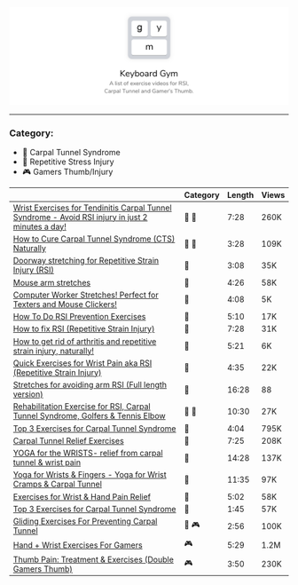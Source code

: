 ![cover](/cover.png)
- - -
### Category:
- 🤚 Carpal Tunnel Syndrome
- 🔁 Repetitive Stress Injury
- 🎮 Gamers Thumb/Injury


|    | Category | Length | Views |
| ----- | ----- | ----- | ----- |
| [Wrist Exercises for Tendinitis Carpal Tunnel Syndrome - Avoid RSI injury in just 2 minutes a day!](https://youtu.be/fdD7CgN5FGg) | 🤚 🔁  | 7:28 | 260K |
| [How to Cure Carpal Tunnel Syndrome (CTS) Naturally](https://www.youtube.com/watch?v=UWrhlFd5ZaQ) | 🤚 🔁 | 3:28 | 109K |
| [Doorway stretching for Repetitive Strain Injury (RSI)](https://www.youtube.com/watch?v=0f790VjFct8) | 🔁 | 3:08 | 35K |
| [Mouse arm stretches](https://www.youtube.com/watch?v=Ub0UQpPzttc) | 🔁 | 4:26 | 58K |
| [Computer Worker Stretches! Perfect for Texters and Mouse Clickers!](https://www.youtube.com/watch?v=gYsa4t0h3n8) | 🔁 | 4:08 | 5K |
| [How To Do RSI Prevention Exercises](https://www.youtube.com/watch?v=BPBWIfKTZCI) | 🔁 | 5:10 | 17K |
| [How to fix RSI (Repetitive Strain Injury)](https://youtu.be/uHFAjWYNbA8) | 🔁 | 7:28 | 31K |
| [How to get rid of arthritis and repetitive strain injury, naturally!](https://www.youtube.com/watch?v=6otPtqoAriU) | 🔁 | 5:21 | 6K |
| [Quick Exercises for Wrist Pain aka RSI (Repetitive Strain Injury)](https://www.youtube.com/watch?v=6N7lR7ykxQI) | 🔁 | 4:35 | 22K |
| [Stretches for avoiding arm RSI (Full length version)](https://www.youtube.com/watch?v=bK0zjAAMYQ4) | 🔁  | 16:28 | 88 |
| [Rehabilitation Exercise for RSI, Carpal Tunnel Syndrome, Golfers & Tennis Elbow](https://www.youtube.com/watch?v=j1pypluO1rQ) | 🔁 🤚 | 10:30 | 27K |
| [Top 3 Exercises for Carpal Tunnel Syndrome](https://www.youtube.com/watch?v=gTxQqu9USC4) | 🤚 | 4:04 | 795K |
| [Carpal Tunnel Relief Exercises](https://www.youtube.com/watch?v=BHfKutz21do) | 🤚 | 7:25 | 208K |
| [YOGA for the WRISTS- relief from carpal tunnel & wrist pain](https://www.youtube.com/watch?v=uZP8JNQHH4A) | 🤚 | 14:28 | 137K |
| [Yoga for Wrists & Fingers - Yoga for Wrist Cramps & Carpal Tunnel](https://www.youtube.com/watch?v=tSD35Q15rm8) | 🤚 | 11:35 | 97K |
| [Exercises for Wrist & Hand Pain Relief](https://www.youtube.com/watch?v=fHD-oQucsbk) | 🤚 | 5:02 | 58K |
| [Top 3 Exercises for Carpal Tunnel Syndrome](https://www.youtube.com/watch?v=eLF56UG3HHI) | 🤚 | 1:45 | 57K |
| [Gliding Exercises For Preventing Carpal Tunnel](https://www.youtube.com/watch?v=pvzUMBYz7EM) | 🤚 🎮 | 2:56 | 100K |
| [Hand + Wrist Exercises For Gamers](https://www.youtube.com/watch?v=EiRC80FJbHU) | 🎮 | 5:29 | 1.2M |
| [Thumb Pain: Treatment & Exercises (Double Gamers Thumb)](https://www.youtube.com/watch?v=n-5m7M2Wv_M) | 🎮 | 3:50 | 230K |
